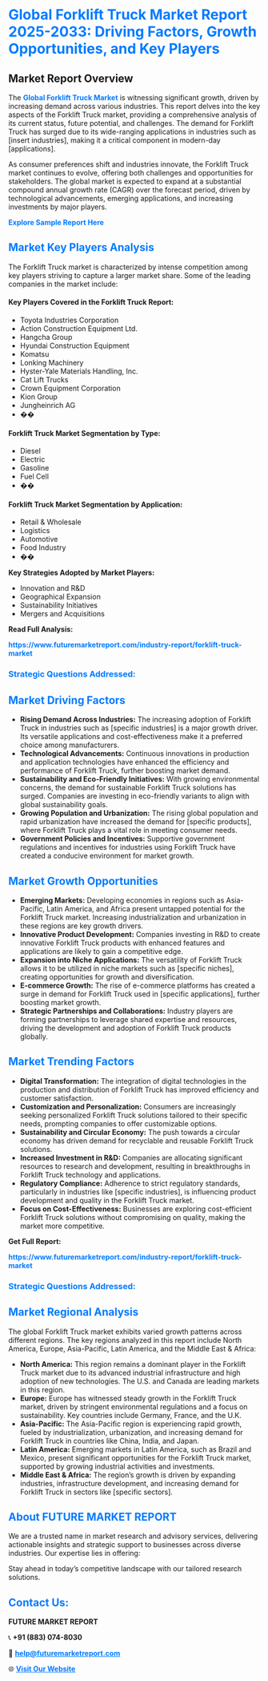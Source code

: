 <h1 style="color: #007BFF;">Global Forklift Truck Market Report 2025-2033: Driving Factors, Growth Opportunities, and Key Players</h1>

<section id="overview">
<h2>Market Report Overview</h2>
<p>The <a href="https://www.futuremarketreport.com/industry-report/forklift-truck-market" style="color: #007BFF; text-decoration: none;"><strong>Global Forklift Truck Market</strong></a> is witnessing significant growth, driven by increasing demand across various industries. This report delves into the key aspects of the Forklift Truck market, providing a comprehensive analysis of its current status, future potential, and challenges. The demand for Forklift Truck has surged due to its wide-ranging applications in industries such as [insert industries], making it a critical component in modern-day [applications].</p>
<p>As consumer preferences shift and industries innovate, the Forklift Truck market continues to evolve, offering both challenges and opportunities for stakeholders. The global market is expected to expand at a substantial compound annual growth rate (CAGR) over the forecast period, driven by technological advancements, emerging applications, and increasing investments by major players.</p>
</section>

<section id="overview">
<p><a href="https://www.futuremarketreport.com/request-sample/reportId=114084" style="color: #007BFF; text-decoration: none;"><strong>Explore Sample Report Here</strong></a></p>
</section>

<section id="key-players">
<h2 style="color: #007BFF;">Market Key Players Analysis</h2>
<p>The Forklift Truck market is characterized by intense competition among key players striving to capture a larger market share. Some of the leading companies in the market include:</p>
<h4>Key Players Covered in the Forklift Truck Report:</h4>
<ul><li>Toyota Industries Corporation</li><li>Action Construction Equipment Ltd.</li><li>Hangcha Group</li><li>Hyundai Construction Equipment</li><li>Komatsu</li><li>Lonking Machinery</li><li>Hyster-Yale Materials Handling, Inc.</li><li>Cat Lift Trucks</li><li>Crown Equipment Corporation</li><li>Kion Group</li><li>Jungheinrich AG</li><li>��</li></ul>
<h4>Forklift Truck Market Segmentation by Type:</h4>
<ul><li>Diesel</li><li>Electric</li><li>Gasoline</li><li>Fuel Cell</li><li>��</li></ul>

<h4>Forklift Truck Market Segmentation by Application:</h4>
<ul><li>Retail &amp; Wholesale</li><li>Logistics</li><li>Automotive</li><li>Food Industry</li><li>��</li></ul>
<p><strong>Key Strategies Adopted by Market Players:</strong></p>
<ul>
<li>Innovation and R&D</li>
<li>Geographical Expansion</li>
<li>Sustainability Initiatives</li>
<li>Mergers and Acquisitions</li>
</ul>
</section>

<section>
<p><strong>Read Full Analysis: </strong></p><a href="https://www.futuremarketreport.com/industry-report/forklift-truck-market" style="color: #007BFF; text-decoration: none;"><strong>https://www.futuremarketreport.com/industry-report/forklift-truck-market</strong></a>
<h3 style="color: #007BFF;">Strategic Questions Addressed:</h3>
</section>

<section id="driving-factors">
<h2 style="color: #007BFF;">Market Driving Factors</h2>
<ul>
<li><strong>Rising Demand Across Industries:</strong> The increasing adoption of Forklift Truck in industries such as [specific industries] is a major growth driver. Its versatile applications and cost-effectiveness make it a preferred choice among manufacturers.</li>
<li><strong>Technological Advancements:</strong> Continuous innovations in production and application technologies have enhanced the efficiency and performance of Forklift Truck, further boosting market demand.</li>
<li><strong>Sustainability and Eco-Friendly Initiatives:</strong> With growing environmental concerns, the demand for sustainable Forklift Truck solutions has surged. Companies are investing in eco-friendly variants to align with global sustainability goals.</li>
<li><strong>Growing Population and Urbanization:</strong> The rising global population and rapid urbanization have increased the demand for [specific products], where Forklift Truck plays a vital role in meeting consumer needs.</li>
<li><strong>Government Policies and Incentives:</strong> Supportive government regulations and incentives for industries using Forklift Truck have created a conducive environment for market growth.</li>
</ul>
</section>

<section id="growth-opportunities">
<h2 style="color: #007BFF;">Market Growth Opportunities</h2>
<ul>
<li><strong>Emerging Markets:</strong> Developing economies in regions such as Asia-Pacific, Latin America, and Africa present untapped potential for the Forklift Truck market. Increasing industrialization and urbanization in these regions are key growth drivers.</li>
<li><strong>Innovative Product Development:</strong> Companies investing in R&D to create innovative Forklift Truck products with enhanced features and applications are likely to gain a competitive edge.</li>
<li><strong>Expansion into Niche Applications:</strong> The versatility of Forklift Truck allows it to be utilized in niche markets such as [specific niches], creating opportunities for growth and diversification.</li>
<li><strong>E-commerce Growth:</strong> The rise of e-commerce platforms has created a surge in demand for Forklift Truck used in [specific applications], further boosting market growth.</li>
<li><strong>Strategic Partnerships and Collaborations:</strong> Industry players are forming partnerships to leverage shared expertise and resources, driving the development and adoption of Forklift Truck products globally.</li>
</ul>
</section>

<section id="trending-factors">
<h2 style="color: #007BFF;">Market Trending Factors</h2>
<ul>
<li><strong>Digital Transformation:</strong> The integration of digital technologies in the production and distribution of Forklift Truck has improved efficiency and customer satisfaction.</li>
<li><strong>Customization and Personalization:</strong> Consumers are increasingly seeking personalized Forklift Truck solutions tailored to their specific needs, prompting companies to offer customizable options.</li>
<li><strong>Sustainability and Circular Economy:</strong> The push towards a circular economy has driven demand for recyclable and reusable Forklift Truck solutions.</li>
<li><strong>Increased Investment in R&D:</strong> Companies are allocating significant resources to research and development, resulting in breakthroughs in Forklift Truck technology and applications.</li>
<li><strong>Regulatory Compliance:</strong> Adherence to strict regulatory standards, particularly in industries like [specific industries], is influencing product development and quality in the Forklift Truck market.</li>
<li><strong>Focus on Cost-Effectiveness:</strong> Businesses are exploring cost-efficient Forklift Truck solutions without compromising on quality, making the market more competitive.</li>
</ul>
</section>

<section>
<p><strong>Get Full Report: </strong></p><a href="https://www.futuremarketreport.com/industry-report/forklift-truck-market" style="color: #007BFF; text-decoration: none;"><strong>https://www.futuremarketreport.com/industry-report/forklift-truck-market</strong></a>
<h3 style="color: #007BFF;">Strategic Questions Addressed:</h3>
</section>


<section id="regional-analysis">
<h2 style="color: #007BFF;">Market Regional Analysis</h2>
<p>The global Forklift Truck market exhibits varied growth patterns across different regions. The key regions analyzed in this report include North America, Europe, Asia-Pacific, Latin America, and the Middle East & Africa:</p>
<ul>
<li><strong>North America:</strong> This region remains a dominant player in the Forklift Truck market due to its advanced industrial infrastructure and high adoption of new technologies. The U.S. and Canada are leading markets in this region.</li>
<li><strong>Europe:</strong> Europe has witnessed steady growth in the Forklift Truck market, driven by stringent environmental regulations and a focus on sustainability. Key countries include Germany, France, and the U.K.</li>
<li><strong>Asia-Pacific:</strong> The Asia-Pacific region is experiencing rapid growth, fueled by industrialization, urbanization, and increasing demand for Forklift Truck in countries like China, India, and Japan.</li>
<li><strong>Latin America:</strong> Emerging markets in Latin America, such as Brazil and Mexico, present significant opportunities for the Forklift Truck market, supported by growing industrial activities and investments.</li>
<li><strong>Middle East & Africa:</strong> The region’s growth is driven by expanding industries, infrastructure development, and increasing demand for Forklift Truck in sectors like [specific sectors].</li>
</ul>
</section>

<footer>
<h2 style="color: #007BFF;">About FUTURE MARKET REPORT</h2>
<p>We are a trusted name in market research and advisory services, delivering actionable insights and strategic support to businesses across diverse industries. Our expertise lies in offering:</p>

<p>Stay ahead in today’s competitive landscape with our tailored research solutions.</p>

<h2 style="color: #007BFF;">Contact Us:</h2>
<p><strong>FUTURE MARKET REPORT</strong></p>
<p>📞 <strong>+91 (883) 074-8030</strong></p>
<p>📧 <strong><a href="mailto:help@futuremarketreport.com" style="color: #007BFF;">help@futuremarketreport.com</a></strong></p>
<p>🌐 <strong><a href="https://www.futuremarketreport.com/" style="color: #007BFF;">Visit Our Website</a></strong></p>
</footer>